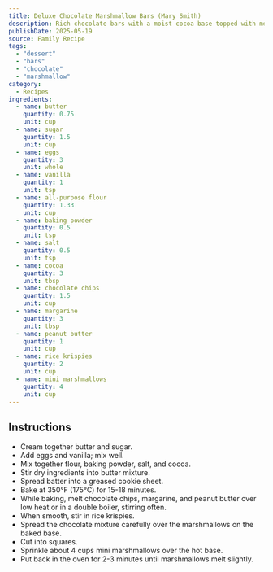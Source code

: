 ```yaml
---
title: Deluxe Chocolate Marshmallow Bars (Mary Smith)
description: Rich chocolate bars with a moist cocoa base topped with melted chocolate, peanut butter, and crispy rice krispies, finished with marshmallows.
publishDate: 2025-05-19
source: Family Recipe
tags:
  - "dessert"
  - "bars"
  - "chocolate"
  - "marshmallow"
category:
  - Recipes
ingredients:
  - name: butter
    quantity: 0.75
    unit: cup
  - name: sugar
    quantity: 1.5
    unit: cup
  - name: eggs
    quantity: 3
    unit: whole
  - name: vanilla
    quantity: 1
    unit: tsp
  - name: all-purpose flour
    quantity: 1.33
    unit: cup
  - name: baking powder
    quantity: 0.5
    unit: tsp
  - name: salt
    quantity: 0.5
    unit: tsp
  - name: cocoa
    quantity: 3
    unit: tbsp
  - name: chocolate chips
    quantity: 1.5
    unit: cup
  - name: margarine
    quantity: 3
    unit: tbsp
  - name: peanut butter
    quantity: 1
    unit: cup
  - name: rice krispies
    quantity: 2
    unit: cup
  - name: mini marshmallows
    quantity: 4
    unit: cup
---
```


## Instructions

- Cream together butter and sugar.
- Add eggs and vanilla; mix well.
- Mix together flour, baking powder, salt, and cocoa.
- Stir dry ingredients into butter mixture.
- Spread batter into a greased cookie sheet.
- Bake at 350°F (175°C) for 15-18 minutes.
- While baking, melt chocolate chips, margarine, and peanut butter over low heat or in a double boiler, stirring often.
- When smooth, stir in rice krispies.
- Spread the chocolate mixture carefully over the marshmallows on the baked base.
- Cut into squares.
- Sprinkle about 4 cups mini marshmallows over the hot base.
- Put back in the oven for 2-3 minutes until marshmallows melt slightly.
